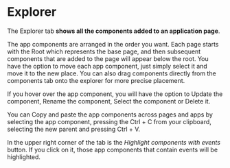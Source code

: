 # Explorer 

The Explorer tab **shows all the components added to an application page**. 

The app components are arranged in the order you want. Each page starts with the Root which represents the base page, and then subsequent components that are added to the page will appear below the root. You have the option to move each app component, just simply select it and move it to the new place. You can also drag components directly from the components tab onto the explorer for more precise placement.

If you hover over the app component, you will have the option to Update the component, Rename the component, Select the component or Delete it.

You can Copy and paste the app components across pages and apps by selecting the app component, pressing the Ctrl + C from your clipboard, selecting the new parent and pressing Ctrl + V. 

In the upper right corner of the tab is the *Highlight components with events* button. If you click on it, those app components that contain events will be highlighted.
